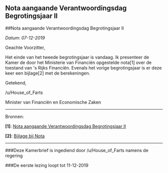 ## Nota aangaande Verantwoordingsdag Begrotingsjaar II 
 
##Nota aangaande Verantwoordingsdag Begrotingsjaar II 
 
 *Datum: 07-12-2019*

Geachte Voorzitter,

Het einde van het tweede begrotingsjaar is vandaag. Ik presenteer de Kamer de door het Ministerie van Financiën opgestelde nota[1] over de toestand van 's Rijks Financiën. Evenals het vorige begrotingsjaar is er deze keer een bijlage[2] met de berekeningen.

Getekend,

/u/House_of_Farts

Minister van Financiën en Economische Zaken

---

Bronnen:

**[1]**: [Nota aangaande Verantwoordingsdag Begrotingsjaar II](https://drive.google.com/file/d/1Sy9uRN3AEtWI3K3ElpmcATAJnrcoxvyo/view?usp=sharing)


**[2]**: [Bijlage bij Nota](https://drive.google.com/file/d/1occDMUQMWsJx98qINxKTdk6YBpDXvmU3/view?usp=sharing)

---

###Deze Kamerbrief is ingediend door /u/House_of_Farts namens de regering

###De eerste lezing loopt tot 11-12-2019